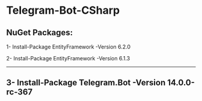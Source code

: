 # Telegram-Bot-CSharp


NuGet Packages:
----------------------------------------------------------------------
 1- Install-Package EntityFramework -Version 6.2.0
 
 2- Install-Package EntityFramework -Version 6.1.3

 ------------------------------------------------------------------------
 3- Install-Package Telegram.Bot -Version 14.0.0-rc-367
 ------------------------------------------------------------------------------
